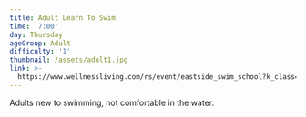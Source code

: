 ```yaml
---
title: Adult Learn To Swim
time: '7:00'
day: Thursday
ageGroup: Adult
difficulty: '1'
thumbnail: /assets/adult1.jpg
link: >-
  https://www.wellnessliving.com/rs/event/eastside_swim_school?k_class=93118&k_class_tab=10915
---
```

Adults new to swimming, not comfortable in the water.
